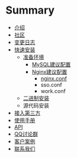 # Summary

* [介绍](README.md)
* [社区](chapter1.md)
* [变更日志](changelog.md)
* [快速安装](er-jin-zhi-an-zhuang.md)
  * [准备环境](er-jin-zhi-an-zhuang/zhun-bei-huan-jing.md)
    * [MySQL建议配置](er-jin-zhi-an-zhuang/zhun-bei-huan-jing/mysqljian-yi-pei-zhi.md)
    * [Nginx建议配置](er-jin-zhi-an-zhuang/zhun-bei-huan-jing/nginxjian-yi-pei-zhi.md)
      * [nginx.conf](er-jin-zhi-an-zhuang/zhun-bei-huan-jing/nginxjian-yi-pei-zhi/nginxconf.md)
      * sso.conf
      * work.conf
  * [二进制安装](er-jin-zhi-an-zhuang/er-jin-zhi-an-zhuang.md)
  * 源代码安装
* [接入第三方](jie-ru-di-san-fang.md)
* [使用手册](shi-yong-shou-ce.md)
* [API](api.md)
* [QQ讨论群](qqtao-lun-qun.md)
* [客户案例](ke-hu-an-li.md)
* [联系我们](shi-yong-shou-ce.md)

